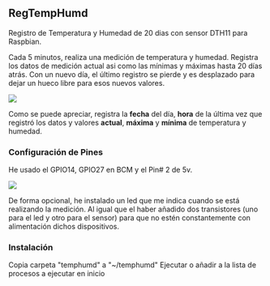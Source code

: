 ## RegTempHumd
Registro de Temperatura y Humedad de 20 dias con sensor DTH11 para Raspbian.

Cada 5 minutos, realiza una medición de temperatura y humedad. Registra los datos de medición actual asi como las mínimas y máximas hasta 20 días atrás. Con un nuevo día, el último registro se pierde y es desplazado para dejar un hueco libre para esos nuevos valores.

![](https://lh6.googleusercontent.com/I6PxIBxLdMscJZr6eolXbY5LQefRxqYh66YwN8hG7b7u2Jv15CM8w2e2dODfk6Dv17P_ZGOHkOF1PzQ=w1920-h950)

Como se puede apreciar, registra la **fecha** del día, **hora** de la última vez que registró los datos y valores **actual**, **máxima** y **mínima** de temperatura y humedad.

### Configuración de Pines
He usado el GPIO14, GPIO27 en BCM y el Pin# 2 de 5v.

![](https://lh5.googleusercontent.com/h7K-eghK5vcnBi9CA80uo8ZafroW5sy3Jz_DeFra3dKDDj8ieLWJtFa7t0aBBYUdD_yO-tZS6Nzw2u0=w1920-h950)

De forma opcional, he instalado un led que me indica cuando se está realizando la medición. Al igual que el haber añadido dos transistores (uno para el led y otro para el sensor) para que no estén constantemente con alimentación dichos dispositivos.

### Instalación
Copia carpeta "temphumd" a "~/temphumd"
Ejecutar o añadir a la lista de procesos a ejecutar en inicio
